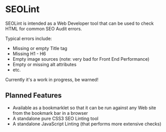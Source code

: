 SEOLint
=======

SEOLint is intended as a Web Developer tool that can be used to check HTML for common SEO Audit errors.

Typical errors include:

- Missing or empty Title tag
- Missing H1 - H6
- Empty image sources (note: very bad for Front End Performance)
- Empty or missing alt attributes
- etc.

Currently it's a work in progress, be warned!

Planned Features
----------------

- Available as a bookmarklet so that it can be run against any Web site from the bookmark bar in a browser
- A standalone pure CSS3 SEO Linting tool
- A standalone JavaScript Linting (that performs more extensive checks)
